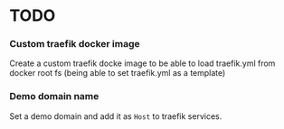 # TODO

### Custom traefik docker image

Create a custom traefik docke image to be able to load traefik.yml from docker root fs (being able to set traefik.yml as a template)

### Demo domain name

Set a demo domain and add it as `Host` to traefik services.

